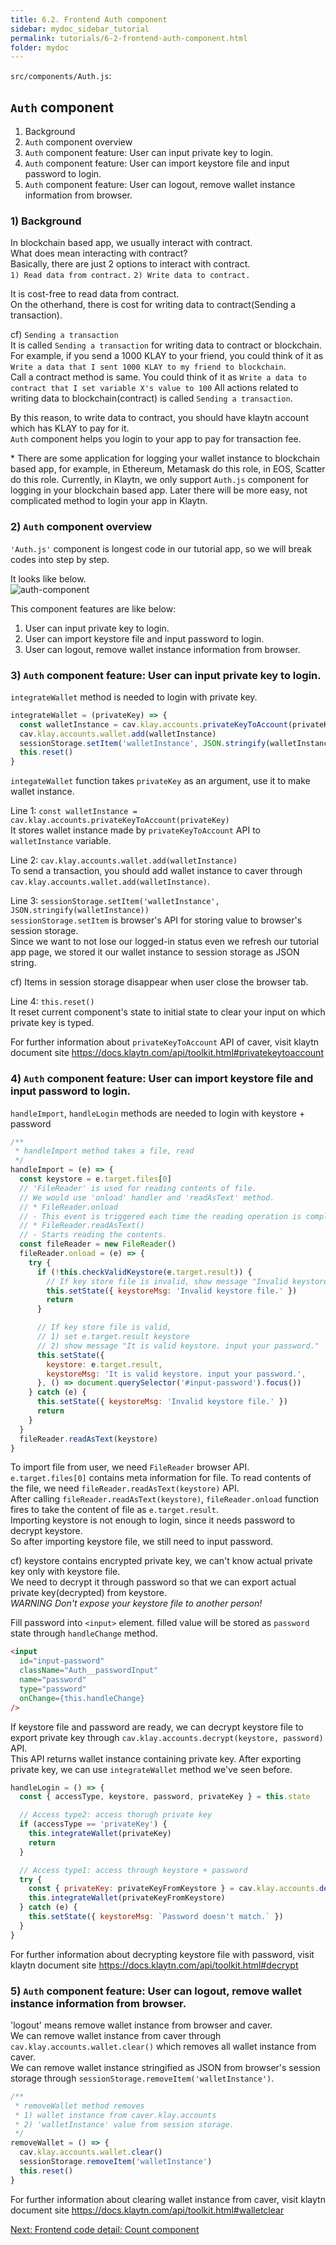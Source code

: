 ```yaml
---
title: 6.2. Frontend Auth component
sidebar: mydoc_sidebar_tutorial
permalink: tutorials/6-2-frontend-auth-component.html
folder: mydoc
---
```


`src/components/Auth.js`:  

## `Auth` component
1) Background  
2) `Auth` component overview  
3) `Auth` component feature: User can input private key to login.  
4) `Auth` component feature: User can import keystore file and input password to login.  
5) `Auth` component feature: User can logout, remove wallet instance information from browser.  

### 1) Background
In blockchain based app, we usually interact with contract.  
What does mean interacting with contract?  
Basically, there are just 2 options to interact with contract.  
`1) Read data from contract.`
`2) Write data to contract.`

It is cost-free to read data from contract.  
On the otherhand, there is cost for writing data to contract(Sending a transaction).  

cf) `Sending a transaction`  
It is called `Sending a transaction` for writing data to contract or blockchain.  
For example, if you send a 1000 KLAY to your friend, you could think of it as `Write a data that I sent 1000 KLAY to my friend to blockchain`.  
Call a contract method is same. You could think of it as `Write a data to contract that I set variable X's value to 100`  All actions related to writing data to blockchain(contract) is called `Sending a transaction`.


By this reason, to write data to contract, you should have klaytn account which has KLAY to pay for it.   
`Auth` component helps you login to your app to pay for transaction fee.

\* There are some application for logging your wallet instance to blockchain based app, for example, in Ethereum, Metamask do this role, in EOS, Scatter do this role.  Currently, in Klaytn, we only support `Auth.js` component for logging in your blockchain based app. Later there will be more easy, not complicated method to login your app in Klaytn.

### 2) `Auth` component overview
`'Auth.js'` component is longest code in our tutorial app, so we will break codes into step by step.  

It looks like below.  
![auth-component](../../../images/tutorial-auth-component.png)

This component features are like below:  
1) User can input private key to login.  
2) User can import keystore file and input password to login.  
3) User can logout, remove wallet instance information from browser.  

### 3) `Auth` component feature: User can input private key to login.
`integrateWallet` method is needed to login with private key.
```js
integrateWallet = (privateKey) => {
  const walletInstance = cav.klay.accounts.privateKeyToAccount(privateKey)
  cav.klay.accounts.wallet.add(walletInstance)
  sessionStorage.setItem('walletInstance', JSON.stringify(walletInstance))
  this.reset()
}
```
`integateWallet` function takes `privateKey` as an argument, use it to make wallet instance.  

Line 1: `const walletInstance = cav.klay.accounts.privateKeyToAccount(privateKey)`  
It stores wallet instance made by `privateKeyToAccount` API to `walletInstance` variable.  

Line 2: `cav.klay.accounts.wallet.add(walletInstance)`  
To send a transaction, you should add wallet instance to caver through `cav.klay.accounts.wallet.add(walletInstance)`.

Line 3: `sessionStorage.setItem('walletInstance', JSON.stringify(walletInstance))`  
`sessionStorage.setItem` is browser's API for storing value to browser's session storage.  
Since we want to not lose our logged-in status even we refresh our tutorial app page, we stored it our wallet instance to session storage as JSON string.  

cf) Items in session storage disappear when user close the browser tab.  

Line 4: `this.reset()`  
It reset current component's state to initial state to clear your input on which private key is typed.  

For further information about `privateKeyToAccount` API of caver, visit klaytn document site https://docs.klaytn.com/api/toolkit.html#privatekeytoaccount  

### 4) `Auth` component feature: User can import keystore file and input password to login.
`handleImport`, `handleLogin` methods are needed to login with keystore + password
```js
/**
 * handleImport method takes a file, read
 */
handleImport = (e) => {
  const keystore = e.target.files[0]
  // 'FileReader' is used for reading contents of file.
  // We would use 'onload' handler and 'readAsText' method.
  // * FileReader.onload
  // - This event is triggered each time the reading operation is completed.
  // * FileReader.readAsText()
  // - Starts reading the contents.
  const fileReader = new FileReader()
  fileReader.onload = (e) => {
    try {
      if (!this.checkValidKeystore(e.target.result)) {
        // If key store file is invalid, show message "Invalid keystore file."
        this.setState({ keystoreMsg: 'Invalid keystore file.' })
        return
      }

      // If key store file is valid,
      // 1) set e.target.result keystore
      // 2) show message "It is valid keystore. input your password."
      this.setState({
        keystore: e.target.result,
        keystoreMsg: 'It is valid keystore. input your password.',
      }, () => document.querySelector('#input-password').focus())
    } catch (e) {
      this.setState({ keystoreMsg: 'Invalid keystore file.' })
      return
    }
  }
  fileReader.readAsText(keystore)
}
```

To import file from user, we need `FileReader` browser API.  
`e.target.files[0]` contains meta information for file. To read contents of the file, we need `fileReader.readAsText(keystore)` API.  
After calling `fileReader.readAsText(keystore)`, `fileReader.onload` function fires to take the content of file as `e.target.result`.  
Importing keystore is not enough to login, since it needs password to decrypt keystore.  
So after importing keystore file, we still need to input password.  

cf) keystore contains encrypted private key, we can't know actual private key only with keystore file.  
We need to decrypt it through password so that we can export actual private key(decrypted) from keystore.  
*WARNING Don't expose your keystore file to another person!*

Fill password into `<input>` element. filled value will be stored as `password` state through `handleChange` method.  
```html
<input
  id="input-password"
  className="Auth__passwordInput"
  name="password"
  type="password"
  onChange={this.handleChange}
/>
```

If keystore file and password are ready, we can decrypt keystore file to export private key through `cav.klay.accounts.decrypt(keystore, password)` API.  
This API returns wallet instance containing private key. After exporting private key, we can use `integrateWallet` method we've seen before.  

```js
handleLogin = () => {
  const { accessType, keystore, password, privateKey } = this.state

  // Access type2: access thorugh private key
  if (accessType == 'privateKey') {
    this.integrateWallet(privateKey)
    return
  }

  // Access type1: access through keystore + password
  try {
    const { privateKey: privateKeyFromKeystore } = cav.klay.accounts.decrypt(keystore, password)
    this.integrateWallet(privateKeyFromKeystore)
  } catch (e) {
    this.setState({ keystoreMsg: `Password doesn't match.` })
  }
}
```

For further information about decrypting keystore file with password, visit klaytn document site https://docs.klaytn.com/api/toolkit.html#decrypt  

### 5) `Auth` component feature: User can logout, remove wallet instance information from browser.
'logout' means remove wallet instance from browser and caver.  
We can remove wallet instance from caver through `cav.klay.accounts.wallet.clear()` which removes all wallet instance from caver.  
We can remove wallet instance stringified as JSON from browser's session storage through `sessionStorage.removeItem('walletInstance')`.  

```js
/**
 * removeWallet method removes
 * 1) wallet instance from caver.klay.accounts
 * 2) 'walletInstance' value from session storage.
 */
removeWallet = () => {
  cav.klay.accounts.wallet.clear()
  sessionStorage.removeItem('walletInstance')
  this.reset()
}
```

For further information about clearing wallet instance from caver, visit klaytn document site https://docs.klaytn.com/api/toolkit.html#walletclear

[Next: Frontend code detail: Count component](6-3-frontend-count-component.md)
